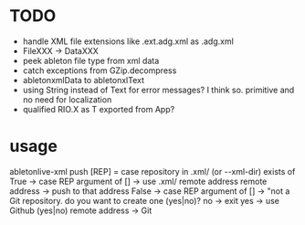 # TODO
* handle XML file extensions like .ext.adg.xml as .adg.xml
* FileXXX -> DataXXX
* peek ableton file type from xml data
* catch exceptions from GZip.decompress
* abletonxmlData to abletonxlText
* using String instead of Text for error messages? I think so. primitive and no need for localization
* qualified RIO.X as T exported from App?

# usage
abletonlive-xml push [REP] = 
  case repository in .xml/ (or --xml-dir) exists of
      True -> case REP argument of
                []  -> use .xml/ remote address
                remote address -> push to that address
      False -> case REP argument of 
          []  -> "not a Git repository. do you want to create one (yes|no)?
                  no -> exit
                  yes -> use Github (yes|no)
          remote address -> Git 
          


